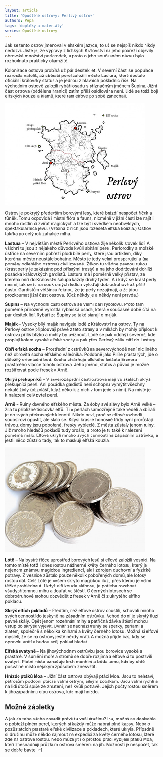 ```yaml
---
layout: article
title: 'Opuštěné ostrovy: Perlový ostrov'
authors: Pepa
tags: 'doplňky a materiály'
series: Opuštěné ostrovy
---
```


Jak se tento ostrov jmenoval v elfském jazyce, to už se nejspíš nikdo nikdy nedozví. Jisté je, že výpravy z lidských Království na jeho pobřeží objevily obrovská množství perlorodek, a proto o jeho současném názvu bylo rozhodnuto prakticky okamžitě.

Kolonizace ostrova probíhá už pár desítek let. V severní části se populace rozrostla natolik, až sběrači perel založili město Lastura, které dostalo oficiální královský status a je jednou z hlavních pokladnic říše. Na východním ostrově založili rybáři osadu s příznačným jménem Šupina. Jižní část ostrova (oddělena hranicí) zatím příliš osidlována není. Lidé se totiž bojí elfských kouzel a klamů, které tam elfové po sobě zanechali.

![](pepa-4-2-6-popisky-opt.jpg)

Ostrov je pokrytý především borovými lesy, které brázdí nespočet říček a tůněk. Tomu odpovídá i místní flóra a fauna, nicméně v jižní části lze najít i mnoho rostlin či zvířat magických a lze být i svědkem neobvyklých, spektakulárních jevů. (Většina z nich jsou rozesetá elfská kouzla.) Ostrov takřka po celý rok zahaluje mlha.

__Lastura__ – V největším městě Perlového ostrova žije několik stovek lidí. A všichni tu jsou z nějakého důvodu kvůli sbírání perel. Perlorodky a mořské ústřice na severním pobřeží plodí bílé perly, které jsou artiklem, díky kterému město neustále bohatne. Město je tedy velmi prosperující a (na poměry odlehlého ostrova) civilizované. Zákon tu vládne pevnou rukou (krást perly je zakázáno pod přísnými tresty) a na jeho dodržování dohlíží posádka královských gardistů. Lastura má i poměrně velký přístav, ze kterého míří do Království šalupa každý druhý týden. A i když se krást perly nesmí, tak se tu na soukromých lodích vyloďují dobrodruhové až příliš často. Gardistům většinou řeknou, že je perly nezajímají, a že jdou prozkoumat jižní část ostrova. (Což někdy je a někdy není pravda.)

__Šupina__ – Na východní části ostrova se velmi daří rybolovu. Proto tam poměrně přirozeně vyrostla rybářská osada, která v současné době čítá na pár desítek lidí. Rybáři ze Šupiny se také starají o maják.

__Maják__ – Vysoký bílý maják naviguje lodě z Království na ostrov. Ty na Perlový ostrov připlouvají právě z této strany a v mlhách by mohly připlout k ostrovu příliš blízko a mohly by uvíznout. Lodě se pak odchýlí severně, kde proplují kolem vysoké elfské sochy a pak přes Perlový záliv míří do Lastury.

__Obří elfská socha__ – Prostřední z ostrůvků na severovýchodě není nic jiného než obrovitá socha elfského válečníka. Podobně jako Pilíře prastarých, jde o důležitý orientační bod. Socha ztvárňuje elfského knížete Erunera – prastarého vládce tohoto ostrova. Jeho jméno, status a původ je možné rozšifrovat podle fresek v Arnë.

__Skrýš překupníků__ – V severozápadní části ostrova mají ve skalách skrýš překupníci perel. Ani posádka gardistů není schopna vymýtit všechny nekalé živly (obzvlášť, když několik z nich v tom jede s nimi). Na místě je k nalezení celý pytel perel.

__Arnë__ – Ruiny dávného elfského města. Za doby své slávy bylo Arnë velké – žila tu přibližně tisícovka elfů. Ti o perlách samozřejmě také věděli a sbírali je do svých překrásných klenotů. Nikdo neví, proč se elfové rozhodli souostroví opustit, ale stalo se. Kdysi krásné honosné třídy nyní prorůstají trávou, domy jsou pobořené, fresky vybledlé. Z města zůstaly jenom ruiny. Již mnoho hledačů pokladů tudy prošlo, a proto je tu také k nalezení poměrně málo. Elfové ukryli mnoho svých cenností na západním ostrůvku, a jestli něco zůstalo tady, tak to maskují elfská kouzla.

![](money-coins-taxes-fina-opt.jpg)

__Lótë__ – Na bystré říčce uprostřed borových lesů si elfové založili vesnici. Na tomto místě totiž i dnes rostou nádherné květy černého lotosu, který je nejenom známou magickou ingrediencí, ale i zdrojem duchovní a fyzické potravy. Z vesnice zůstalo pouze několik pobořených domů, ale lotosy rostou dál. Celé Lótë je ovšem skryto magickou iluzí, přes kterou je velmi těžké prohlédnout. I když elfí kouzla slábnou, je potřeba rozehnat všudypřítomnou mlhu a doufat ve štěstí. O černých lotosech se dobrodruhové mohou dozvědět z fresek v Arnë či z ukrytého elfího pokladu.

__Skrýš elfích pokladů__ – Předtím, než elfové ostrov opustili, schovali mnoho svých cenností do jeskyně na západním ostrůvku. Vchod do ní je skrytý iluzí pevné skály. Opět jenom rozehnání mlhy a patřičná dávka štěstí mohou vstup do skrýše vyjevit. Uvnitř se nachází truhly se šperky, perlami a zlatem, společně s několika knihami a květy černého lotosu. Možná si elfové mysleli, že se na ostrovy ještě někdy vrátí. A možná přijde čas, kdy se opravdu vrátí a budou svůj poklad hledat.

__Elfská svatyně__ – Na jihovýchodním ostrůvku jsou borovice vysoké a prastaré. V šumění moře a stromů se dobře rozjímá a elfové si tu postavili svatyni. Pietní místo označuje kruh menhirů a běda tomu, kdo by chtěl posvátné místo nějakým způsobem znesvětit.

__Hnízdo ptáků Moa__ – Jižní část ostrova obývají ptáci Moa. Jsou to nelétaví, pštrosům podobní ptáci s velmi ostrým, silným zobákem. Jsou velmi rychlí a na lidi útočí spíše ze zmatení, než kvůli potravě. Jejich počty rostou směrem k jihozápadnímu cípu ostrova, kde mají hnízdo.

## Možné zápletky

A jak do toho všeho zasadit právě tu vaši družinu? Inu, možná se doslechla o pobřeží plném perel, kterých si každý může nabrat plné kapsy. Nebo o pozůstatcích prastaré elfské civilizace a pokladech, které ukryla. Případně si družinu může někdo najmout na expedici za květy černého lotosu, které zde na ostrově rostou. Nebo může jít i o prostou práci vybíjení ptáků Moa, kteří znesnadňují průzkum ostrova směrem na jih. Možností je nespočet, tak se dobře bavte. :-)
